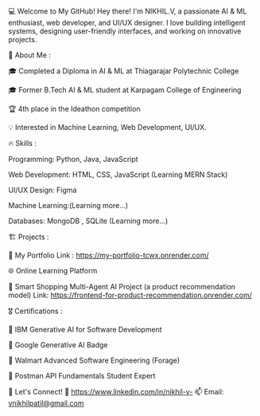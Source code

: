 💻 Welcome to My GitHub!
Hey there! I'm NIKHIL.V, a passionate AI & ML enthusiast, web developer, and UI/UX designer. I love building intelligent systems, designing user-friendly interfaces, and working on innovative projects.

🚀 About Me :

🎓 Completed a Diploma in AI & ML at Thiagarajar Polytechnic College

🎓 Former B.Tech AI & ML student at Karpagam College of Engineering

🏆 4th place in the Ideathon competition

💡 Interested in Machine Learning, Web Development, UI/UX.


🔥 Skills :

Programming: Python, Java, JavaScript

Web Development: HTML, CSS, JavaScript (Learning MERN Stack)

UI/UX Design: Figma

Machine Learning:(Learning more...)

Databases: MongoDB , SQLite (Learning more...)


🏗️ Projects :

💼 My Portfolio Link : https://my-portfolio-tcwx.onrender.com/

🌐 Online Learning Platform

🤖 Smart Shopping Multi-Agent AI Project (a product recommendation model) Link: https://frontend-for-product-recommendation.onrender.com/


🎖️ Certifications :

🏅 IBM Generative AI for Software Development

🏅 Google Generative AI Badge

🏅 Walmart Advanced Software Engineering (Forage)

🏅 Postman API Fundamentals Student Expert


🤝 Let's Connect!
🔗 https://www.linkedin.com/in/nikhil-v-
📫 Email: vnikhilpatil@gmail.com
